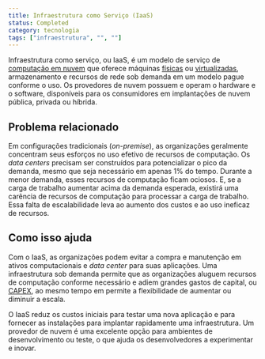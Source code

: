 ```yaml
---
title: Infraestrutura como Serviço (IaaS)
status: Completed
category: tecnologia
tags: ["infraestrutura", "", ""]
---
```


Infraestrutura como serviço, ou IaaS, é um modelo de serviço de [computação em nuvem](/pt-br/cloud-computing/) que oferece máquinas [físicas](/pt-br/bare-metal-machine/) ou [virtualizadas](/pt-br/virtualization/), armazenamento e recursos de rede sob demanda em um modelo pague conforme o uso. 
Os provedores de nuvem possuem e operam o hardware e o software, disponíveis para os consumidores em implantações de nuvem pública, privada ou híbrida.

## Problema relacionado

Em configurações tradicionais (_on-premise_), as organizações geralmente concentram seus esforços no uso efetivo de recursos de computação. 
Os _data centers_ precisam ser construídos para potencializar o pico da demanda, mesmo que seja necessário em apenas 1% do tempo. 
Durante a menor demanda, esses recursos de computação ficam ociosos. 
E, se a carga de trabalho aumentar acima da demanda esperada, existirá uma carência de recursos de computação para processar a carga de trabalho. 
Essa falta de escalabilidade leva ao aumento dos custos e ao uso ineficaz de recursos.

## Como isso ajuda

Com o IaaS, as organizações podem evitar a compra e manutenção em ativos computacionais e _data center_ para suas aplicações. 
Uma infraestrutura sob demanda permite que as organizações aluguem recursos de computação conforme necessário e adiem grandes gastos de capital, ou [CAPEX](https://pt.wikipedia.org/wiki/CAPEX), ao mesmo tempo em permite a flexibilidade de aumentar ou diminuir a escala.

O IaaS reduz os custos iniciais para testar uma nova aplicação e para fornecer as instalações para implantar rapidamente uma infraestrutura. 
Um provedor de nuvem é uma excelente opção para ambientes de desenvolvimento ou teste, o que ajuda os desenvolvedores a experimentar e inovar.
